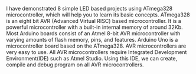 
I have demonstrated 8 simple LED based projects using ATmega328 microcontroller, which will help you to learn its basic concepts. ATmega328 is an eight bit AVR (Advanced Virtual RISC) based microcontroller. It is a powerful microcontroller with a built-in  internal memory of around 32Kb. Most Arduino boards consist of an Atmel 8-bit AVR microcontroller with varying amounts of flash memory, pins, and features. Arduino Uno is a microcontroller board based on the ATmega328. AVR microcontrollers are very easy to use. All AVR microcontrollers require Integrated Development Environment(IDE) such as Atmel Studio. Using this IDE, we can create, compile and debug program on all AVR microcontrollers.
